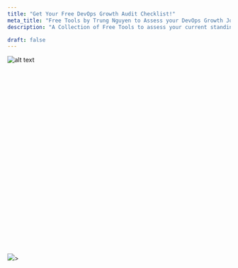 ```yaml
---
title: "Get Your Free DevOps Growth Audit Checklist!"
meta_title: "Free Tools by Trung Nguyen to Assess your DevOps Growth Journey"
description: "A Collection of Free Tools to assess your current standing in your DevOps journey"

draft: false
---
```


![alt text](images/growth_audit.gif)

<iframe data-tally-src="https://tally.so/embed/waAKvv?alignLeft=1&hideTitle=1&transparentBackground=1&dynamicHeight=1" loading="lazy" width="100%" height="402" frameborder="0" marginheight="0" marginwidth="0" title="Get Trung's Free DevOps Growth Audit Checklist"></iframe>
<script>var d=document,w="https://tally.so/widgets/embed.js",v=function(){"undefined"!=typeof Tally?Tally.loadEmbeds():d.querySelectorAll("iframe[data-tally-src]:not([src])").forEach((function(e){e.src=e.dataset.tallySrc}))};if("undefined"!=typeof Tally)v();else if(d.querySelector('script[src="'+w+'"]')==null){var s=d.createElement("script");s.src=w,s.onload=v,s.onerror=v,d.body.appendChild(s);}</script>

<img src="growth_audit.gif">>


[def]: growth_audit.gif
